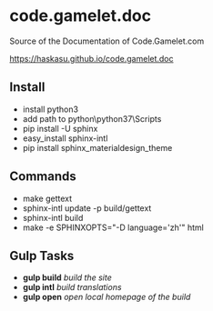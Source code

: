 # code.gamelet.doc
Source of the Documentation of Code.Gamelet.com

https://haskasu.github.io/code.gamelet.doc

## Install
* install python3
* add path to python\python37\Scripts
* pip install -U sphinx
* easy_install sphinx-intl
* pip install sphinx_materialdesign_theme

## Commands

* make gettext
* sphinx-intl update -p build/gettext
* sphinx-intl build
* make -e SPHINXOPTS="-D language='zh'" html

## Gulp Tasks
* **gulp build** *build the site*
* **gulp intl** *build translations*
* **gulp open** *open local homepage of the build*
